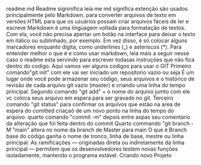 readme.md
Readme signinifica leia me
md significa extenção  são usados principalmente pelo Markdown, para converter arquivos de texto em versões HTML para que os usuários possam criar arquivos fáceis de ler e escreve
Markdown é uma linguagem voltada para formatação de textos. Com ela, você não precisa apertar um botão na interface para deixar o texto em itálico ou sublinhado, por exemplo. Em vez disso, é só colocar alguns marcadores enquanto digita, como underlines (_) e asteriscos (*). Para entender melhor o que é e como usar markdown, leia mais a seguir
nesse caso o readme esta servindo para escrever todasas instruções que não fica dentro do codigo.
Aqui vamos ver alguns codigos para usar o GIT
Primeiro comando"git init" com ele vai ser iniciado um repositorio vazio ou seja É um lugar onde você pode armazenar seu código, seus arquivos e o histórico de revisão de cada arquivo git vazio (master) e criando uma linha do tempo principal.
Segundo comando "git add" + o nome do arquivo jumto com ele vc coloca seus arquivo em espera para ser gravado no git.
Terceiro comando "git status" para confirmar os arquivos que estão na area de espera do comitted criaçaõ de um novo ponto na linha do tempo do arquivo.
quarto comando "commit -m" depois entre aspas seu comentario da alteração que foi feita dentro do commit
Quarto commando "git branch -M "main" altera no nome da branch de Master para main
O que é Branch base do código ganha o nome de tronco, linha de base, mestre ou linha principal. As ramificações — originadas direta ou indiretamente da linha principal –– permitem que os desenvolvedores testem novas funções isoladamente, mantendo o programa estável.
Criando novo Projeto

